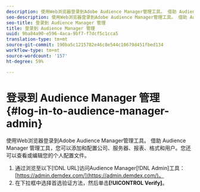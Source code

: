 ```yaml
---
description: 使用Web浏览器登录到Adobe Audience Manager管理工具。 借助 Audience Manager 管理工具，您可以添加和配置公司、服务器、报表、格式和用户。您还可以查看或编辑您的个人配置文件。
seo-description: 使用Web浏览器登录到Adobe Audience Manager管理工具。 借助 Audience Manager 管理工具，您可以添加和配置公司、服务器、报表、格式和用户。您还可以查看或编辑您的个人配置文件。
seo-title: 登录到 Audience Manager 管理
title: 登录到 Audience Manager 管理
uuid: 9ba84a90-e596-4aca-9bf7-f7dcf5c1cca5
translation-type: tm+mt
source-git-commit: 190ba5c1215782e46c8e544c10679d451fbed134
workflow-type: tm+mt
source-wordcount: '157'
ht-degree: 59%

---
```



# 登录到 Audience Manager 管理 {#log-in-to-audience-manager-admin}

使用Web浏览器登录到Adobe Audience Manager管理工具。 借助 Audience Manager 管理工具，您可以添加和配置公司、服务器、报表、格式和用户。您还可以查看或编辑您的个人配置文件。

<!-- t_login.xml -->

1. 通过浏览至以下[!DNL URL]访问Audience Manager[!DNL Admin]工具：[https://admin.demdex.com/](https://admin.demdex.com/)。
1. 在下拉框中选择首选验证方法，然后单击&#x200B;**[!UICONTROL Verify]**。
